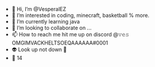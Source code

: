 - 👋 Hi, I’m @VesperalEZ
- 👀 I’m interested in coding, minecraft, basketball % more.
- 🌱 I’m currently learning java
- 💞️ I’m looking to collaborate on ...
- 📫 How to reach me hit me up on discord @𝚟𝚎𝚜 OMGIMVACKHELTSOEQAAAAAA#0001
- 👽 Look up not down 🤑
- 🥳 14

<!---
VesperalEZ/VesperalEZ is a ✨ special ✨ repository because its `README.md` (this file) appears on your GitHub profile.
You can click the Preview link to take a look at your changes.
--->
